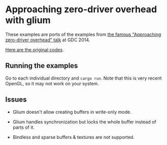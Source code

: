 # Approaching zero-driver overhead with glium

These examples are ports of the examples from [the famous "Approaching zero-driver overhead" talk](http://gdcvault.com/play/1020791/) at GDC 2014.

[Here are the original codes](https://github.com/nvMcJohn/apitest).

## Running the examples

Go to each individual directory and `cargo run`. Note that this is very recent OpenGL, so it may not work on your system.

## Issues

 - Glium doesn't allow creating buffers in write-only mode.
 - Glium handles synchronization but locks the whole buffer instead of parts of it.

 - Bindless and sparse buffers & textures are not supported.
